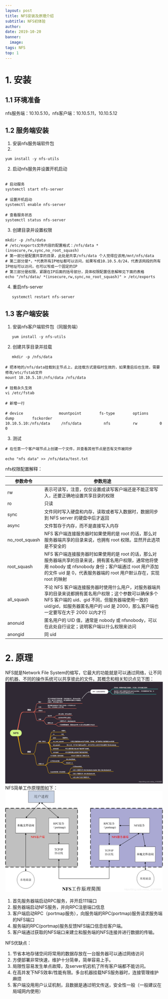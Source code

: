 ```yaml
---
layout: post
title: NFS安装及原理介绍
subtitle: NFS初体验
author:
date: 2019-10-20
banner:
  image: 
tags: NFS
top: 1
---
```


# 1. 安装
## 1.1 环境准备
   nfs服务端：10.10.5.10，nfs客户端：10.10.5.11，10.10.5.12
## 1.2 服务端安装
1. 安装nfs服务端软件包
2. 
```shell
yum install -y nfs-utils
```
2. 启动nfs服务并设置开机启动

```shell

# 启动服务
systemctl start nfs-server

# 设置开机启动
systemctl enable nfs-server

# 查看服务状态
systemctl status nfs-server
```
3. 创建目录并设置权限

```shell
mkdir -p /nfs/data
# /etc/exports文件内容的配置格式：/nfs/data *(insecure,rw,sync,no_root_squash)
# 第一部分是配置共享的目录，此处是共享/nfs/data 个人觉得应该用/mnt/nfs/data
# 第二部分是*，*代表所有IP地址都可以访问，如果写成10.10.5.0/24，代表该网段的所有IP地址可以访问，也可以写成一个固定的IP
# 第三部分是权限，紧跟在IP后面的括号部分，具体权限配置信息解释见下面的表格
echo "/nfs/data/ *(insecure,rw,sync,no_root_squash)" > /etc/exports
```
4. 重启nfs-server

````
   systemctl restart nfs-server
````
## 1.3 客户端安装
1. 安装nfs客户端软件包（同服务端）

```shell
   yum install -y nfs-utils
```
2. 创建共享目录并挂载

```shell
   mkdir -p /nfs/data

# 把本地的/nfs/data挂载到主节点上，此挂载方式是临时生效的，如果重启后也生效，需要修改/etc/fstab文件
mount 10.10.5.10:/nfs/data /nfs/data

# 挂载永久生效
vi /etc/fstab

# 新增一行

# device                mountpoint        fs-type        options        dump        fsckorder
10.10.5.10:/nfs/data     /nfs/data          nfs          rw          0                0
```
3. 测试

```
# 在任意一个客户端节点上创建一个文件，并查看其他节点是否有文件被同步

echo "nfs data" >> /nfs/data/test.txt
```
nfs权限配置解释：

| 参数命令           | 参数用途                                                                                                                                        |
|----------------|---------------------------------------------------------------------------------------------------------------------------------------------|
| rw             | 表示可读写，注意，仅仅设置成读写客户端还是不能正常写入，还要正确地设置共享目录的权限                                                                                                  |
| ro             | 只读                                                                                                                                          |
| sync           | 文件同时写入硬盘和内存，读取或者写入数据时，数据同步到 NFS server 的硬盘中后才返回                                                                                             |
| async          | 文件暂存于内存，而不是直接写入内存                                                                                                                           |
| no_root_squash | NFS 客户端连接服务器时如果使用的是 root 的话，那么对服务器端共享的目录来说，也拥有 root 权限。显然开此选项是不安全的                                                                          |
| root_squash    | NFS 客户端连接服务器时如果使用的是 root 的话，那么对服务器端共享的目录来说，拥有匿名用户权限，通常他将使用 nobody 或 nfsnobody 身份；客户端通过 root 用户添加的文件 uid 是 0，代表服务器端的 root 用户默认存在，实现 root 的映射 |
| all_squash     | 不论 NFS 客户端连接服务器时使用什么用户，对服务器端共享的目录来说都拥有匿名用户权限；这个参数可以确保多个 NFS 客户端的 uid、gid 不同，但服务器端使用一致的 uid/gid，如服务器匿名用户的 uid 是 2000，那么客户端也一定要写在大于 2000 以内才行 |
| anonuid        | 匿名用户的 UID 值，通常是 nobody 或 nfsnobody，可以在此处自行设定；说明客户端以什么权限来访问                                                                                  |
| anongid        | 同 uid                                                                                                                                       |

# 2. 原理
NFS就是Network File System的缩写，它最大的功能就是可以通过网络，让不同的机器、不同的操作系统可以共享彼此的文件。其概念和相关知识点见下图：
![](/images/nfs.png)
NFS简单工作原理图如下：
![](/images/nfs1.png)
1. 首先服务器端启动RPC服务，并开启111端口
2. 服务器端启动NFS服务，并向RPC注册端口信息
3. 客户端启动RPC（portmap服务），向服务端的RPC(portmap)服务请求服务端的NFS端口
4. 服务端的RPC(portmap)服务反馈NFS端口信息给客户端。
5. 客户端通过获取的NFS端口来建立和服务端的NFS连接并进行数据的传输。

NFS优缺点：
1. 节省本地存储空间将常用的数据存放在一台服务器可以通过网络访问
2. 方便部署非常快速，维护十分简单，简单容易上手。
3. 局限性容易发生单点故障，及server机宕机了所有客户端都不能访问。
4. 在高并发下NFS效率/性能有限。多台机器挂载NFS服务器时，连接管理维护麻烦
5. 客户端没用用户认证机制，且数据是通过明文传送，安全性一般（一般建议在局域网内使用）
